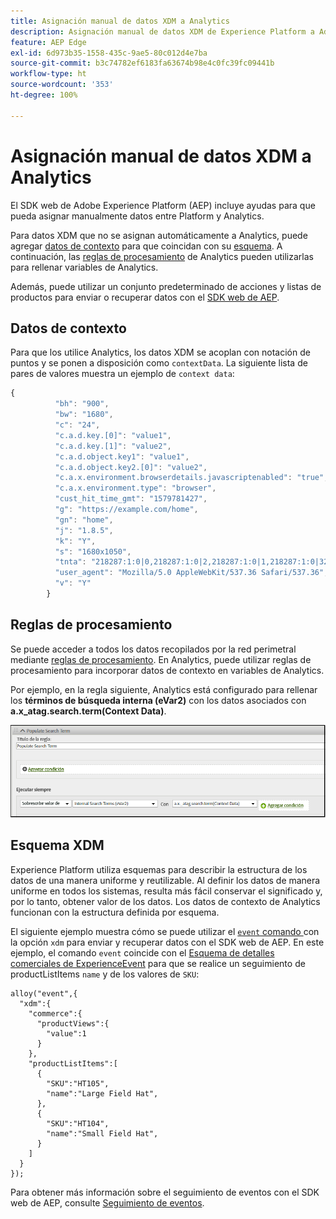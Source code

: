 ```yaml
---
title: Asignación manual de datos XDM a Analytics
description: Asignación manual de datos XDM de Experience Platform a Adobe Analytics
feature: AEP Edge
exl-id: 6d973b35-1558-435c-9ae5-80c012d4e7ba
source-git-commit: b3c74782ef6183fa63674b98e4c0fc39fc09441b
workflow-type: ht
source-wordcount: '353'
ht-degree: 100%

---
```


# Asignación manual de datos XDM a Analytics

El SDK web de Adobe Experience Platform (AEP) incluye ayudas para que pueda asignar manualmente datos entre Platform y Analytics.

Para datos XDM que no se asignan automáticamente a Analytics, puede agregar [datos de contexto](https://experienceleague.adobe.com/docs/analytics/implementation/vars/page-vars/contextdata.html?lang=es) para que coincidan con su [esquema](https://experienceleague.adobe.com/docs/experience-platform/xdm/schema/composition.html?lang=es). A continuación, las [reglas de procesamiento](https://experienceleague.adobe.com/docs/analytics/admin/admin-tools/processing-rules/processing-rules-configuration/t-processing-rules.html?lang=es) de Analytics pueden utilizarlas para rellenar variables de Analytics.

Además, puede utilizar un conjunto predeterminado de acciones y listas de productos para enviar o recuperar datos con el [SDK web de AEP](https://experienceleague.adobe.com/docs/experience-platform/edge/home.html?lang=es).

## Datos de contexto

Para que los utilice Analytics, los datos XDM se acoplan con notación de puntos y se ponen a disposición como `contextData`. La siguiente lista de pares de valores muestra un ejemplo de `context data`:

```javascript
{
          "bh": "900",
          "bw": "1680",
          "c": "24",
          "c.a.d.key.[0]": "value1",
          "c.a.d.key.[1]": "value2",
          "c.a.d.object.key1": "value1",
          "c.a.d.object.key2.[0]": "value2",
          "c.a.x.environment.browserdetails.javascriptenabled": "true",
          "c.a.x.environment.type": "browser",
          "cust_hit_time_gmt": "1579781427",
          "g": "https://example.com/home",
          "gn": "home",
          "j": "1.8.5",
          "k": "Y",
          "s": "1680x1050",
          "tnta": "218287:1:0|0,218287:1:0|2,218287:1:0|1,218287:1:0|32767,218287:1:0|1,218287:1:0|0,218287:1:0|1,218287:1:0|0,218287:1:0|1",
          "user_agent": "Mozilla/5.0 AppleWebKit/537.36 Safari/537.36",
          "v": "Y"
        }
```

## Reglas de procesamiento

Se puede acceder a todos los datos recopilados por la red perimetral mediante [reglas de procesamiento](https://experienceleague.adobe.com/docs/analytics/admin/admin-tools/processing-rules/processing-rules-configuration/t-processing-rules.html?lang=es). En Analytics, puede utilizar reglas de procesamiento para incorporar datos de contexto en variables de Analytics.

Por ejemplo, en la regla siguiente, Analytics está configurado para rellenar los **términos de búsqueda interna (eVar2)** con los datos asociados con **a.x_atag.search.term(Context Data)**.

![](assets/examplerule.png)


## Esquema XDM

Experience Platform utiliza esquemas para describir la estructura de los datos de una manera uniforme y reutilizable. Al definir los datos de manera uniforme en todos los sistemas, resulta más fácil conservar el significado y, por lo tanto, obtener valor de los datos. Los datos de contexto de Analytics funcionan con la estructura definida por esquema.

El siguiente ejemplo muestra cómo se puede utilizar el [`event` comando ](https://experienceleague.adobe.com/docs/experience-platform/edge/fundamentals/tracking-events.html?lang=es) con la opción `xdm` para enviar y recuperar datos con el SDK web de AEP. En este ejemplo, el comando `event` coincide con el [Esquema de detalles comerciales de ExperienceEvent](https://github.com/adobe/xdm/blob/1c22180490558e3c13352fe3e0540cb7e93c69ca/docs/reference/context/experienceevent-commerce.schema.md) para que se realice un seguimiento de productListItems `name` y de los valores de `SKU`:


```
alloy("event",{
  "xdm":{
    "commerce":{
      "productViews":{
        "value":1
      }
    },
    "productListItems":[
      {
        "SKU":"HT105",
        "name":"Large Field Hat",
      },
      {
        "SKU":"HT104",
        "name":"Small Field Hat",
      }
    ]
  }
});
```

Para obtener más información sobre el seguimiento de eventos con el SDK web de AEP, consulte [Seguimiento de eventos](https://experienceleague.adobe.com/docs/experience-platform/edge/fundamentals/tracking-events.html?lang=es).

